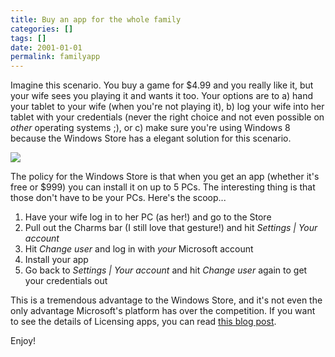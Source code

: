 ```yaml
---
title: Buy an app for the whole family
categories: []
tags: []
date: 2001-01-01
permalink: familyapp
---
```


Imagine this scenario. You buy a game for $4.99 and you really like it, but your wife sees you playing it and wants it too. Your options are to a) hand your tablet to your wife (when you're not playing it), b) log your wife into her tablet with your credentials (never the right choice and not even possible on _other_ operating systems ;), or c) make sure you're using Windows 8 because the Windows Store has a elegant solution for this scenario.
<!-- more -->

![](/files/familyapp_01.png)

The policy for the Windows Store is that when you get an app (whether it's free or $999) you can install it on up to 5 PCs. The interesting thing is that those don't have to be your PCs. Here's the scoop...

1.  Have your wife log in to her PC (as her!) and go to the Store
2.  Pull out the Charms bar (I still love that gesture!) and hit _Settings | Your account_
3.  Hit _Change user_ and log in with _your_ Microsoft account
4.  Install your app
5.  Go back to _Settings | Your account_ and hit _Change user_ again to get your credentials out

This is a tremendous advantage to the Windows Store, and it's not even the only advantage Microsoft's platform has over the competition. If you want to see the details of Licensing apps, you can read [this blog post](http://blogs.msdn.com/b/windowsstore/archive/2012/03/12/licensing-apps.aspx).

Enjoy!